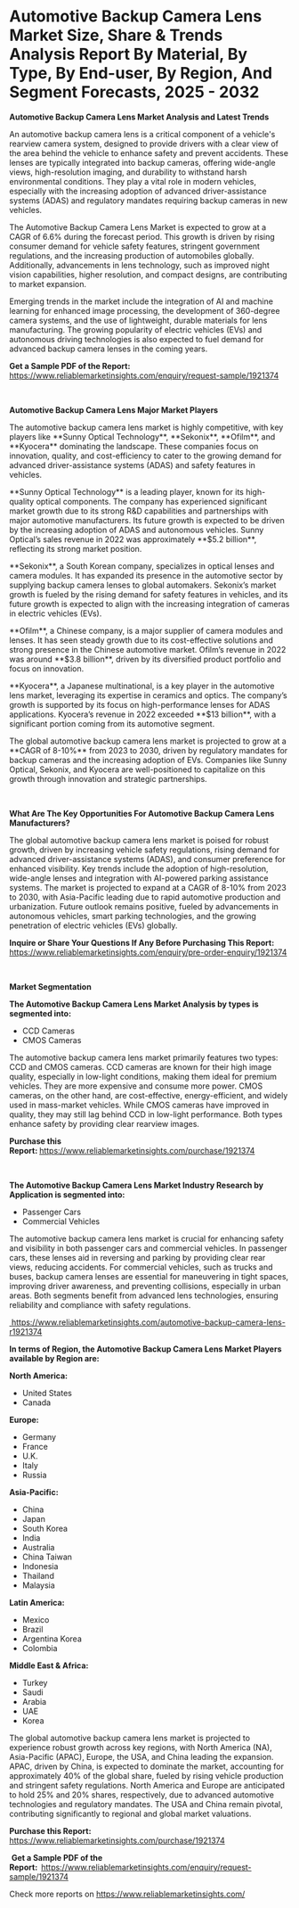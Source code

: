 <p><h1>Automotive Backup Camera Lens Market Size, Share & Trends Analysis Report By Material, By Type, By End-user, By Region, And Segment Forecasts, 2025 - 2032</h1></p><p><strong>Automotive Backup Camera Lens Market Analysis and Latest Trends</strong></p>
<p><p>An automotive backup camera lens is a critical component of a vehicle's rearview camera system, designed to provide drivers with a clear view of the area behind the vehicle to enhance safety and prevent accidents. These lenses are typically integrated into backup cameras, offering wide-angle views, high-resolution imaging, and durability to withstand harsh environmental conditions. They play a vital role in modern vehicles, especially with the increasing adoption of advanced driver-assistance systems (ADAS) and regulatory mandates requiring backup cameras in new vehicles.</p><p>The Automotive Backup Camera Lens Market is expected to grow at a CAGR of 6.6% during the forecast period. This growth is driven by rising consumer demand for vehicle safety features, stringent government regulations, and the increasing production of automobiles globally. Additionally, advancements in lens technology, such as improved night vision capabilities, higher resolution, and compact designs, are contributing to market expansion.</p><p>Emerging trends in the market include the integration of AI and machine learning for enhanced image processing, the development of 360-degree camera systems, and the use of lightweight, durable materials for lens manufacturing. The growing popularity of electric vehicles (EVs) and autonomous driving technologies is also expected to fuel demand for advanced backup camera lenses in the coming years.</p></p>
<p><strong>Get a Sample PDF of the Report:&nbsp;</strong> <a href="https://www.reliablemarketinsights.com/enquiry/request-sample/1921374?utm_campaign=1894&utm_medium=2&utm_source=Github&utm_content=ia&utm_term=24012025&utm_id=automotive-backup-camera-lens">https://www.reliablemarketinsights.com/enquiry/request-sample/1921374</a></p>
<p>&nbsp;</p>
<p><strong>Automotive Backup Camera Lens Major Market Players</strong></p>
<p><p>The automotive backup camera lens market is highly competitive, with key players like **Sunny Optical Technology**, **Sekonix**, **Ofilm**, and **Kyocera** dominating the landscape. These companies focus on innovation, quality, and cost-efficiency to cater to the growing demand for advanced driver-assistance systems (ADAS) and safety features in vehicles.</p><p>**Sunny Optical Technology** is a leading player, known for its high-quality optical components. The company has experienced significant market growth due to its strong R&D capabilities and partnerships with major automotive manufacturers. Its future growth is expected to be driven by the increasing adoption of ADAS and autonomous vehicles. Sunny Optical’s sales revenue in 2022 was approximately **$5.2 billion**, reflecting its strong market position.</p><p>**Sekonix**, a South Korean company, specializes in optical lenses and camera modules. It has expanded its presence in the automotive sector by supplying backup camera lenses to global automakers. Sekonix’s market growth is fueled by the rising demand for safety features in vehicles, and its future growth is expected to align with the increasing integration of cameras in electric vehicles (EVs).</p><p>**Ofilm**, a Chinese company, is a major supplier of camera modules and lenses. It has seen steady growth due to its cost-effective solutions and strong presence in the Chinese automotive market. Ofilm’s revenue in 2022 was around **$3.8 billion**, driven by its diversified product portfolio and focus on innovation.</p><p>**Kyocera**, a Japanese multinational, is a key player in the automotive lens market, leveraging its expertise in ceramics and optics. The company’s growth is supported by its focus on high-performance lenses for ADAS applications. Kyocera’s revenue in 2022 exceeded **$13 billion**, with a significant portion coming from its automotive segment.</p><p>The global automotive backup camera lens market is projected to grow at a **CAGR of 8-10%** from 2023 to 2030, driven by regulatory mandates for backup cameras and the increasing adoption of EVs. Companies like Sunny Optical, Sekonix, and Kyocera are well-positioned to capitalize on this growth through innovation and strategic partnerships.</p></p>
<p>&nbsp;</p>
<p><strong>What Are The Key Opportunities For Automotive Backup Camera Lens Manufacturers?</strong></p>
<p><p>The global automotive backup camera lens market is poised for robust growth, driven by increasing vehicle safety regulations, rising demand for advanced driver-assistance systems (ADAS), and consumer preference for enhanced visibility. Key trends include the adoption of high-resolution, wide-angle lenses and integration with AI-powered parking assistance systems. The market is projected to expand at a CAGR of 8-10% from 2023 to 2030, with Asia-Pacific leading due to rapid automotive production and urbanization. Future outlook remains positive, fueled by advancements in autonomous vehicles, smart parking technologies, and the growing penetration of electric vehicles (EVs) globally.</p></p>
<p><strong>Inquire or Share Your Questions If Any Before Purchasing This Report:</strong> <a href="https://www.reliablemarketinsights.com/enquiry/pre-order-enquiry/1921374?utm_campaign=1894&utm_medium=2&utm_source=Github&utm_content=ia&utm_term=24012025&utm_id=automotive-backup-camera-lens">https://www.reliablemarketinsights.com/enquiry/pre-order-enquiry/1921374</a></p>
<p>&nbsp;</p>
<p><strong>Market Segmentation</strong></p>
<p><strong>The Automotive Backup Camera Lens Market Analysis by types is segmented into:</strong></p>
<p><ul><li>CCD Cameras</li><li>CMOS Cameras</li></ul></p>
<p><p>The automotive backup camera lens market primarily features two types: CCD and CMOS cameras. CCD cameras are known for their high image quality, especially in low-light conditions, making them ideal for premium vehicles. They are more expensive and consume more power. CMOS cameras, on the other hand, are cost-effective, energy-efficient, and widely used in mass-market vehicles. While CMOS cameras have improved in quality, they may still lag behind CCD in low-light performance. Both types enhance safety by providing clear rearview images.</p></p>
<p><strong>Purchase this Report:&nbsp;</strong><a href="https://www.reliablemarketinsights.com/purchase/1921374?utm_campaign=1894&utm_medium=2&utm_source=Github&utm_content=ia&utm_term=24012025&utm_id=automotive-backup-camera-lens">https://www.reliablemarketinsights.com/purchase/1921374</a></p>
<p>&nbsp;</p>
<p><strong>The Automotive Backup Camera Lens Market Industry Research by Application is segmented into:</strong></p>
<p><ul><li>Passenger Cars</li><li>Commercial Vehicles</li></ul></p>
<p><p>The automotive backup camera lens market is crucial for enhancing safety and visibility in both passenger cars and commercial vehicles. In passenger cars, these lenses aid in reversing and parking by providing clear rear views, reducing accidents. For commercial vehicles, such as trucks and buses, backup camera lenses are essential for maneuvering in tight spaces, improving driver awareness, and preventing collisions, especially in urban areas. Both segments benefit from advanced lens technologies, ensuring reliability and compliance with safety regulations.</p></p>
<p><a href="https://www.reliablemarketinsights.com/automotive-backup-camera-lens-r1921374?utm_campaign=1894&utm_medium=2&utm_source=Github&utm_content=ia&utm_term=24012025&utm_id=automotive-backup-camera-lens">&nbsp;https://www.reliablemarketinsights.com/automotive-backup-camera-lens-r1921374</a></p>
<p><strong>In terms of Region, the Automotive Backup Camera Lens Market Players available by Region are:</strong></p>
<p>
    <p> <strong> North America: </strong>
        <ul>
            <li>United States</li>
            <li>Canada</li>
        </ul>
        </p> 
    <p> <strong> Europe: </strong>
        <ul>
            <li>Germany</li>
            <li>France</li>
            <li>U.K.</li>
            <li>Italy</li>
            <li>Russia</li>
        </ul>
        </p> 
    <p> <strong> Asia-Pacific: </strong>
        <ul>
            <li>China</li>
            <li>Japan</li>
            <li>South Korea</li>
            <li>India</li>
            <li>Australia</li>
            <li>China Taiwan</li>
            <li>Indonesia</li>
            <li>Thailand</li>
            <li>Malaysia</li>
        </ul>
        </p> 
    <p> <strong> Latin America: </strong>
        <ul>
            <li>Mexico</li>
            <li>Brazil</li>
            <li>Argentina Korea</li>
            <li>Colombia</li>
        </ul>
        </p> 
    <p> <strong> Middle East & Africa: </strong>
        <ul>
            <li>Turkey</li>
            <li>Saudi</li>
            <li>Arabia</li>
            <li>UAE</li>
            <li>Korea</li>
        </ul>
    </p>
    </p>
<p><p>The global automotive backup camera lens market is projected to experience robust growth across key regions, with North America (NA), Asia-Pacific (APAC), Europe, the USA, and China leading the expansion. APAC, driven by China, is expected to dominate the market, accounting for approximately 40% of the global share, fueled by rising vehicle production and stringent safety regulations. North America and Europe are anticipated to hold 25% and 20% shares, respectively, due to advanced automotive technologies and regulatory mandates. The USA and China remain pivotal, contributing significantly to regional and global market valuations.</p></p>
<p><strong>Purchase this Report: </strong><a href="https://www.reliablemarketinsights.com/purchase/1921374?utm_campaign=1894&utm_medium=2&utm_source=Github&utm_content=ia&utm_term=24012025&utm_id=automotive-backup-camera-lens">https://www.reliablemarketinsights.com/purchase/1921374</a></p>
<p>&nbsp;<strong>Get a Sample PDF of the Report:&nbsp;&nbsp;</strong><a href="https://www.reliablemarketinsights.com/enquiry/request-sample/1921374?utm_campaign=1894&utm_medium=2&utm_source=Github&utm_content=ia&utm_term=24012025&utm_id=automotive-backup-camera-lens">https://www.reliablemarketinsights.com/enquiry/request-sample/1921374</a></p>
<p><strong></strong></p>
<p>Check more reports on <a href="https://www.reliablemarketinsights.com/?utm_campaign=1894&utm_medium=2&utm_source=Github&utm_content=ia&utm_term=24012025&utm_id=automotive-backup-camera-lens">https://www.reliablemarketinsights.com/</a></p>